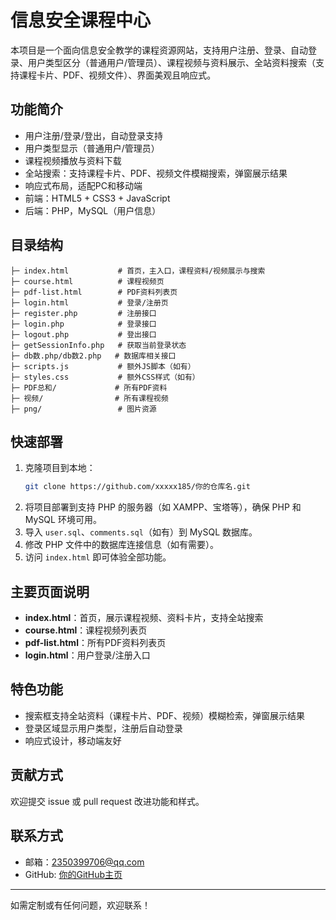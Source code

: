 # 信息安全课程中心

本项目是一个面向信息安全教学的课程资源网站，支持用户注册、登录、自动登录、用户类型区分（普通用户/管理员）、课程视频与资料展示、全站资料搜索（支持课程卡片、PDF、视频文件）、界面美观且响应式。

## 功能简介
- 用户注册/登录/登出，自动登录支持
- 用户类型显示（普通用户/管理员）
- 课程视频播放与资料下载
- 全站搜索：支持课程卡片、PDF、视频文件模糊搜索，弹窗展示结果
- 响应式布局，适配PC和移动端
- 前端：HTML5 + CSS3 + JavaScript
- 后端：PHP，MySQL（用户信息）

## 目录结构
```
├─ index.html           # 首页，主入口，课程资料/视频展示与搜索
├─ course.html          # 课程视频页
├─ pdf-list.html        # PDF资料列表页
├─ login.html           # 登录/注册页
├─ register.php         # 注册接口
├─ login.php            # 登录接口
├─ logout.php           # 登出接口
├─ getSessionInfo.php   # 获取当前登录状态
├─ db数.php/db数2.php   # 数据库相关接口
├─ scripts.js           # 额外JS脚本（如有）
├─ styles.css           # 额外CSS样式（如有）
├─ PDF总和/             # 所有PDF资料
├─ 视频/                # 所有课程视频
├─ png/                 # 图片资源
```

## 快速部署
1. 克隆项目到本地：
   ```bash
   git clone https://github.com/xxxxx185/你的仓库名.git
   ```
2. 将项目部署到支持 PHP 的服务器（如 XAMPP、宝塔等），确保 PHP 和 MySQL 环境可用。
3. 导入 `user.sql`、`comments.sql`（如有）到 MySQL 数据库。
4. 修改 PHP 文件中的数据库连接信息（如有需要）。
5. 访问 `index.html` 即可体验全部功能。

## 主要页面说明
- **index.html**：首页，展示课程视频、资料卡片，支持全站搜索
- **course.html**：课程视频列表页
- **pdf-list.html**：所有PDF资料列表页
- **login.html**：用户登录/注册入口

## 特色功能
- 搜索框支持全站资料（课程卡片、PDF、视频）模糊检索，弹窗展示结果
- 登录区域显示用户类型，注册后自动登录
- 响应式设计，移动端友好

## 贡献方式
欢迎提交 issue 或 pull request 改进功能和样式。

## 联系方式
- 邮箱：2350399706@qq.com
- GitHub: [你的GitHub主页](https://github.com/xxxxx185)

---
如需定制或有任何问题，欢迎联系！
